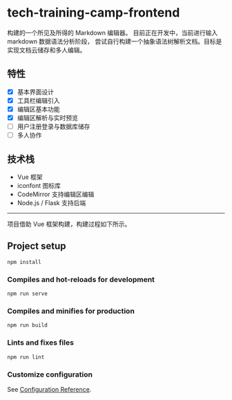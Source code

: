 # tech-training-camp-frontend


构建的一个所见及所得的 Markdown 编辑器。 目前正在开发中，当前进行输入 markdown 数据语法分析阶段，
尝试自行构建一个抽象语法树解析文档。目标是实现文档云储存和多人编辑。

## 特性

- [x] 基本界面设计
- [x] 工具栏编辑引入
- [x] 编辑区基本功能
- [x] 编辑区解析与实时预览
- [ ] 用户注册登录与数据库储存
- [ ] 多人协作

## 技术栈
-  Vue 框架
-  iconfont 图标库
-  CodeMirror 支持编辑区编辑
-  Node.js / Flask 支持后端


-----
项目借助 Vue 框架构建，构建过程如下所示。

## Project setup
```
npm install
```

### Compiles and hot-reloads for development
```
npm run serve
```

### Compiles and minifies for production
```
npm run build
```

### Lints and fixes files
```
npm run lint
```

### Customize configuration
See [Configuration Reference](https://cli.vuejs.org/config/).
